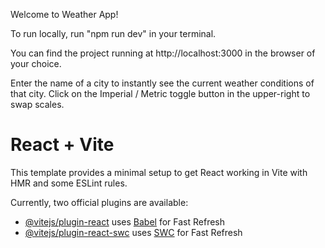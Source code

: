 Welcome to Weather App!

To run locally, run "npm run dev" in your terminal.

You can find the project running at http://localhost:3000 in the browser of your choice.

Enter the name of a city to instantly see the current weather conditions of that city. Click on the Imperial / Metric toggle button in the upper-right to swap scales.

# React + Vite

This template provides a minimal setup to get React working in Vite with HMR and some ESLint rules.

Currently, two official plugins are available:

- [@vitejs/plugin-react](https://github.com/vitejs/vite-plugin-react/blob/main/packages/plugin-react/README.md) uses [Babel](https://babeljs.io/) for Fast Refresh
- [@vitejs/plugin-react-swc](https://github.com/vitejs/vite-plugin-react-swc) uses [SWC](https://swc.rs/) for Fast Refresh


<!-- Add F and C and KM and M -->
<!-- Add saving 3 cities in localstorage -->
